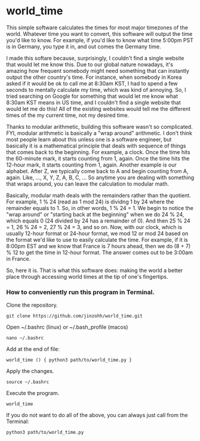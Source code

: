 # world_time

This simple software calculates the times for most major timezones of the world. Whatever time you want to convert, this software will output the time you'd like to know.
For example, if you'd like to know what time 5:00pm PST is in Germany, you type it in, and out comes the Germany time.

I made this softare because, surprisingly, I couldn't find a single website that would let me know this. Due to our global nature nowadays, it's amazing how frequent somebody might need something that can instantly output the other country's time. For instance, when somebody in Korea asked if it would be ok to call me at 8:30am KST, I had to spend a few seconds to mentally calculate my time, which was kind of annoying. So, I tried searching on Google for something that would let me know what 8:30am KST means in US time, and I couldn't find a single website that would let me do this! All of the existing websites would tell me the different times of the my current time, not my desired time.

Thanks to modular arithmetic, building this software wasn't so complicated.
FYI, modular arithmetic is basically a "wrap around" arithmetic. I don't think most people learn about this unless one is a software engineer, but basically it is a mathematical principle that deals with sequence of things that comes back to the beginning. For example, a clock. Once the time hits the 60-minute mark, it starts counting from 1, again. Once the time hits the 12-hour mark, it starts counting from 1, again. Another example is our alphabet. After Z, we typically come back to A and begin counting from A, again. Like, ..., X, Y, Z, A, B, C, ... So anytime you are dealing with something that wraps around, you can leave the calculation to modular math.

Basically, modular math deals with the remainders rather than the quotient. For example, 1 % 24 (read as 1 mod 24) is dividng 1 by 24 where the remainder equals to 1. So, in other words, 1 % 24 = 1.
We begin to notice the "wrap around" or "starting back at the beginning" when we do 24 % 24, which equals 0 (24 divided by 24 has a remainder of 0). And then 25 % 24 = 1, 26 % 24 = 2, 27 % 24 = 3, and so on. Now, with our clock, which is usually 12-hour format or 24-hour format, we mod 12 or mod 24 based on the format we'd like to use to easily calculate the time. For example, if it is 8:00pm EST and we know that France is 7 hours ahead, then we do (8 + 7) % 12 to get the time in 12-hour format. The answer comes out to be 3:00am in France.

So, here it is. That is what this software does: making the world a better place through accessing world times at the tip of one's fingertips.

### How to conveniently run this program in Terminal.

Clone the repository.
```
git clone https://github.com/jinzohh/world_time.git
```

Open ~/.bashrc (linux) or ~/.bash_profile (macos)
```
nano ~/.bashrc
```

Add at the end of file:
```
world_time () { python3 path/to/world_time.py }
```

Apply the changes.
```
source ~/.bashrc
```

Execute the program.
```
world_time
```

If you do not want to do all of the above, you can always just call from the Terminal:
```
python3 path/to/world_time.py
```
